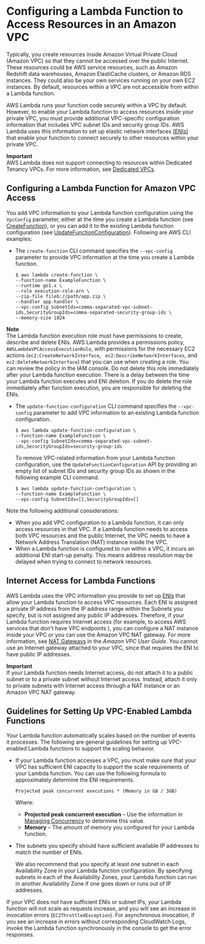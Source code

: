# Configuring a Lambda Function to Access Resources in an Amazon VPC<a name="vpc"></a>

Typically, you create resources inside Amazon Virtual Private Cloud \(Amazon VPC\) so that they cannot be accessed over the public Internet\. These resources could be AWS service resources, such as Amazon Redshift data warehouses, Amazon ElastiCache clusters, or Amazon RDS instances\. They could also be your own services running on your own EC2 instances\. By default, resources within a VPC are not accessible from within a Lambda function\. 

AWS Lambda runs your function code securely within a VPC by default\. However, to enable your Lambda function to access resources inside your private VPC, you must provide additional VPC\-specific configuration information that includes VPC subnet IDs and security group IDs\. AWS Lambda uses this information to set up elastic network interfaces [\(ENIs\)](https://docs.aws.amazon.com/vpc/latest/userguide/VPC_ElasticNetworkInterfaces.html) that enable your function to connect securely to other resources within your private VPC\.

**Important**  
AWS Lambda does not support connecting to resources within Dedicated Tenancy VPCs\. For more information, see [Dedicated VPCs](https://docs.aws.amazon.com/vpc/latest/userguide/dedicated-instance.html)\.

## Configuring a Lambda Function for Amazon VPC Access<a name="vpc-configuring"></a>

You add VPC information to your Lambda function configuration using the `VpcConfig` parameter, either at the time you create a Lambda function \(see [CreateFunction](API_CreateFunction.md)\), or you can add it to the existing Lambda function configuration \(see [UpdateFunctionConfiguration](API_UpdateFunctionConfiguration.md)\)\. Following are AWS CLI examples:
+ The `create-function` CLI command specifies the `--vpc-config` parameter to provide VPC information at the time you create a Lambda function\.

  ```
  $ aws lambda create-function \
  --function-name ExampleFunction \
  --runtime go1.x \
  --role execution-role-arn \
  --zip-file fileb://path/app.zip \
  --handler app.handler \
  --vpc-config SubnetIds=comma-separated-vpc-subnet-ids,SecurityGroupIds=comma-separated-security-group-ids \
  --memory-size 1024
  ```
**Note**  
The Lambda function execution role must have permissions to create, describe and delete ENIs\. AWS Lambda provides a permissions policy, `AWSLambdaVPCAccessExecutionRole`, with permissions for the necessary EC2 actions \(`ec2:CreateNetworkInterface`, ` ec2:DescribeNetworkInterfaces`, and `ec2:DeleteNetworkInterface`\) that you can use when creating a role\. You can review the policy in the IAM console\. Do not delete this role immediately after your Lambda function execution\. There is a delay between the time your Lambda function executes and ENI deletion\. If you do delete the role immediately after function execution, you are responsible for deleting the ENIs\.
+ The `update-function-configuration` CLI command specifies the `--vpc-config` parameter to add VPC information to an existing Lambda function configuration\.

  ```
  $ aws lambda update-function-configuration \
  --function-name ExampleFunction \
  --vpc-config SubnetIds=comma-separated-vpc-subnet-ids,SecurityGroupIds=security-group-ids
  ```

  To remove VPC\-related information from your Lambda function configuration, use the `UpdateFunctionConfiguration` API by providing an empty list of subnet IDs and security group IDs as shown in the following example CLI command\.

  ```
  $ aws lambda update-function-configuration \
  --function-name ExampleFunction \
  --vpc-config SubnetIds=[],SecurityGroupIds=[]
  ```

Note the following additional considerations:
+ When you add VPC configuration to a Lambda function, it can only access resources in that VPC\. If a Lambda function needs to access both VPC resources and the public Internet, the VPC needs to have a Network Address Translation \(NAT\) instance inside the VPC\. 
+ When a Lambda function is configured to run within a VPC, it incurs an additional ENI start\-up penalty\. This means address resolution may be delayed when trying to connect to network resources\.

## Internet Access for Lambda Functions<a name="vpc-internet"></a>

AWS Lambda uses the VPC information you provide to set up [ENIs](https://docs.aws.amazon.com/vpc/latest/userguide/VPC_ElasticNetworkInterfaces.html) that allow your Lambda function to access VPC resources\. Each ENI is assigned a private IP address from the IP address range within the Subnets you specify, but is not assigned any public IP addresses\. Therefore, if your Lambda function requires Internet access \(for example, to access AWS services that don't have VPC endpoints \), you can configure a NAT instance inside your VPC or you can use the Amazon VPC NAT gateway\. For more information, see [NAT Gateways](https://docs.aws.amazon.com/vpc/latest/userguide/vpc-nat-gateway.html) in the *Amazon VPC User Guide*\. You cannot use an Internet gateway attached to your VPC, since that requires the ENI to have public IP addresses\. 

**Important**  
If your Lambda function needs Internet access, do not attach it to a public subnet or to a private subnet without Internet access\. Instead, attach it only to private subnets with Internet access through a NAT instance or an Amazon VPC NAT gateway\. 

## Guidelines for Setting Up VPC\-Enabled Lambda Functions<a name="vpc-setup-guidelines"></a>

Your Lambda function automatically scales based on the number of events it processes\. The following are general guidelines for setting up VPC\-enabled Lambda functions to support the scaling behavior\. 
+ If your Lambda function accesses a VPC, you must make sure that your VPC has sufficient ENI capacity to support the scale requirements of your Lambda function\. You can use the following formula to approximately determine the ENI requirements\.

  ```
  Projected peak concurrent executions * (Memory in GB / 3GB)
  ```

  Where: 
  + **Projected peak concurrent execution** – Use the information in [Managing Concurrency](concurrent-executions.md) to determine this value\.
  + **Memory** – The amount of memory you configured for your Lambda function\. 
+ The subnets you specify should have sufficient available IP addresses to match the number of ENIs\.

  We also recommend that you specify at least one subnet in each Availability Zone in your Lambda function configuration\. By specifying subnets in each of the Availability Zones, your Lambda function can run in another Availability Zone if one goes down or runs out of IP addresses\. 

If your VPC does not have sufficient ENIs or subnet IPs, your Lambda function will not scale as requests increase, and you will see an increase in invocation errors \(`EC2ThrottledException`\)\. For asynchronous invocation, if you see an increase in errors without corresponding CloudWatch Logs, invoke the Lambda function synchronously in the console to get the error responses\.